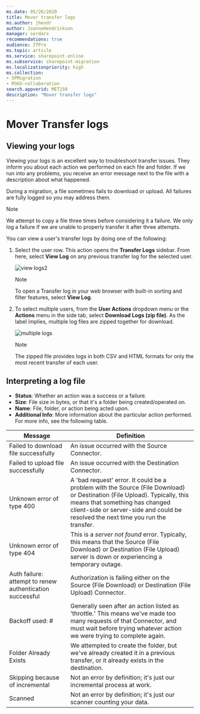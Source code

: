 ```yaml
---
ms.date: 05/26/2020
title: Mover transfer logs
ms.author: jhendr
author: JoanneHendrickson
manager: serdars
recommendations: true
audience: ITPro
ms.topic: article
ms.service: sharepoint-online
ms.subservice: sharepoint-migration
ms.localizationpriority: high
ms.collection:
- SPMigration
- M365-collaboration
search.appverid: MET150
description: "Mover transfer logs"
---
```


# Mover Transfer logs

## Viewing your logs

Viewing your logs is an excellent way to troubleshoot transfer issues. They inform you about each action we performed on each file and folder. If we run into any problems, you receive an error message next to the file with a description about what happened.

During a migration, a file sometimes fails to download or upload. All failures are fully logged so you may address them.

> [!NOTE]
> We attempt to copy a file three times before considering it a failure. We only log a failure if we are unable to properly transfer it after three attempts.

You can view a user's transfer logs by doing one of the following:

1. Select the user row. This action opens the **Transfer Logs** sidebar. From here, select **View Log** on any previous transfer log for the selected user.

   ![view logs2](media/view_logs.png)

   > [!NOTE]
   > To open a Transfer log in your web browser with built-in sorting and filter features, select **View Log**.

2. To select multiple users, from the **User Actions** dropdown menu or the **Actions** menu in the side tab, select **Download Logs (zip file)**. As the label implies, multiple log files are zipped together for download.

   ![multiple logs](media/mover-multiple-logs.png)

   > [!NOTE]
   > The zipped file provides logs in both CSV and HTML formats for only the most recent transfer of each user.

## Interpreting a log file

- **Status**: Whether an action was a success or a failure.
- **Size**: File size in bytes, or that it's a folder being created/operated on.
- **Name**: File, folder, or action being acted upon.
- **Additional Info**: More information about the particular action performed. For more info, see the following table.

|Message|Definition|
|---|---|
|Failed to download file successfully|An issue occurred with the Source Connector.|
|Failed to upload file successfully|An issue occurred with the Destination Connector.|
|Unknown error of type 400|A 'bad request' error. It could be a problem with the Source (File Download) or Destination (File Upload). Typically, this means that something has changed client-side or server-side and could be resolved the next time you run the transfer.|
|Unknown error of type 404|This is a *server not found* error. Typically, this means that the Source (File Download) or Destination (File Upload) server is down or experiencing a temporary outage.|
|Auth failure: attempt to renew authentication successful|Authorization is failing either on the Source (File Download) or Destination (File Upload) Connector.|
|Backoff used: #|Generally seen after an action listed as 'throttle.' This means we've made too many requests of that Connector, and must wait before trying whatever action we were trying to complete again.|
|Folder Already Exists|We attempted to create the folder, but we've already created it in a previous transfer, or it already exists in the destination.|
|Skipping because of incremental|Not an error by definition; it's just our incremental process at work.|
|Scanned|Not an error by definition; it's just our scanner counting your data.|

